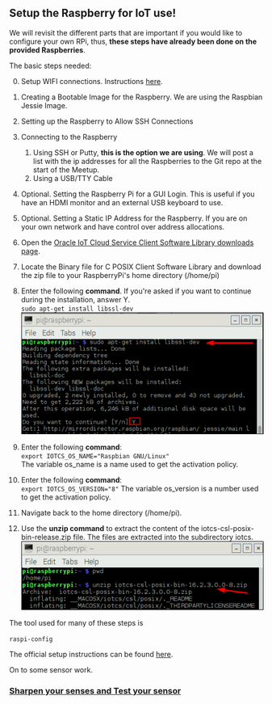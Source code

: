 ## Setup the Raspberry for IoT use! ##

We will revisit the different parts that are important if you would like to configure your own RPi, thus, **these steps have already been done on the provided Raspberries**.

The basic steps needed:

0. Setup WIFI connections. Instructions [here](https://www.raspberrypi.org/documentation/configuration/wireless/wireless-cli.md).

1. Creating a Bootable Image for the Raspberry. We are using the Raspbian Jessie Image.

2. Setting up the Raspberry to Allow SSH Connections

3. Connecting to the Raspberry
    1. Using SSH or Putty, **this is the option we are using**. We will post a list with the ip addresses for all the Raspberries to the Git repo at the start of the Meetup.
    2. Using a USB/TTY Cable

4. Optional. Setting the Raspberry Pi for a GUI Login. This is useful if you have an HDMI monitor and an external USB keyboard to use.

5. Optional. Setting a Static IP Address for the Raspberry. If you are on your own network and have control over address allocations.

2. Open the [Oracle IoT Cloud Service Client Software Library downloads page](http://www.oracle.com/technetwork/topics/cloud/downloads/iot-client-libraries-2705514.html).
3. Locate the Binary file for C POSIX Client Software Library and download the zip file to your RaspberryPi's home directory (/home/pi)
5. Enter the following **command**. If you're asked if you want to continue during the installation, answer Y.  
   `sudo apt-get install libssl-dev`  
   ![unzip](images/dwninst_02.png)  
6. Enter the following **command**:  
   `export IOTCS_OS_NAME="Raspbian GNU/Linux"`  
   The variable os_name is a name used to get the activation policy.  
6. Enter the following **command**:  
   `export IOTCS_OS_VERSION="8"`
   The variable os_version is a number used to get the activation policy.  
6. Navigate back to the home directory (/home/pi).
7. Use the **unzip command** to extract the content of the iotcs-csl-posix-bin-release.zip file. The files are extracted into the subdirectory iotcs.  
   ![unzip](images/dwninst_06.png)  

The tool used for many of these steps is

`raspi-config`

The official setup instructions can be found [here](http://www.oracle.com/webfolder/technetwork/tutorials/obe/cloud/iot/RaspberryPiSetup/RaspberryPiSetup.html#section1).

On to some sensor work.

### [Sharpen your senses and Test your sensor](dhtsensor.md) ###

